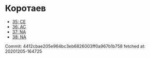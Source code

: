 # Коротаев
- [35: CE](35.md)
- [36: AC](36.md)
- [37: NA](37.md)
- [38: NA](38.md)

Commit: 4412cbae205e964bc3eb6826003ff0a967b1b758
 fetched at: 20201205-164725

